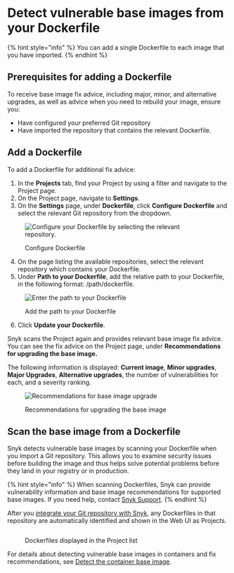 # Detect vulnerable base images from your Dockerfile

{% hint style="info" %}
You can add a single Dockerfile to each image that you have imported.&#x20;
{% endhint %}

## **Prerequisites for adding a Dockerfile**

To receive base image fix advice, including major, minor, and alternative upgrades, as well as advice when you need to rebuild your image, ensure you:

* Have configured your preferred Git repository
* Have imported the repository that contains the relevant Dockerfile.

## **Add a Dockerfile**

To add a Dockerfile for additional fix advice:

1. In the **Projects** tab, find your Project by using a filter and navigate to the Project page.&#x20;
2. On the Project page, navigate to **Settings**.
3. On the **Settings** page, under **Dockerfile**, click **Configure Dockerfile** and select the relevant Git repository from the dropdown.

<div align="left">

<figure><img src="../../../.gitbook/assets/configure_dockerfile.png" alt="Configure your Dockerfile by selecting the relevant repository."><figcaption><p>Configure Dockerfile</p></figcaption></figure>

</div>

4. On the page listing the available repositories, select the relevant repository which contains your Dockerfile.&#x20;
5. Under **Path to your Dockerfile**, add the relative path to your Dockerfile, in the following format: /path/dockerfile.

<figure><img src="../../../.gitbook/assets/path_to_docker_file_update.png" alt="Enter the path to your Dockerfile"><figcaption><p>Add the path to your Dockerfile</p></figcaption></figure>

6. Click **Update your Dockerfile**.

Snyk scans the Project again and provides relevant base image fix advice. You can see the fix advice on the Project page, under **Recommendations for upgrading the base image.**

The following information is displayed: **Current image**, **Minor upgrades**, **Major Upgrades**, **Alternative upgrades**, the number of vulnerabilities for each, and a severity ranking.

<figure><img src="../../../.gitbook/assets/recommendations_base_image.png" alt="Recommendations for base image upgrade"><figcaption><p>Recommendations for upgrading the base image</p></figcaption></figure>

## Scan the base image from a Dockerfile

Snyk detects vulnerable base images by scanning your Dockerfile when you import a Git repository. This allows you to examine security issues before building the image and thus helps solve potential problems before they land in your registry or in production.

{% hint style="info" %}
When scanning Dockerfiles, Snyk can provide vulnerability information and base image recommendations for supported base images. If you need help, contact [Snyk Support](https://support.snyk.io/hc/en-us).
{% endhint %}

After you [integrate your Git repository with Snyk](../../../scm-ide-and-ci-cd-integrations/snyk-scm-integrations/), any Dockerfiles in that repository are automatically identified and shown in the Web UI as Projects.

<figure><img src="../../../.gitbook/assets/dockerfiles_projects.png" alt=""><figcaption><p>Dockerfiles displayed in the Project list</p></figcaption></figure>

For details about detecting vulnerable base images in containers and fix recommendations, see [Detect the container base image](../use-snyk-container/detect-the-container-base-image.md).
